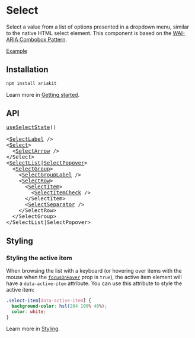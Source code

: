 # Select

<p data-description>
  Select a value from a list of options presented in a dropdown menu, similar to the native HTML select element. This component is based on the <a href="https://www.w3.org/WAI/ARIA/apg/patterns/combobox/">WAI-ARIA Combobox Pattern</a>.
</p>

<a href="./__examples__/select/index.tsx" data-playground>Example</a>

## Installation

```sh
npm install ariakit
```

Learn more in [Getting started](/guide/getting-started).

## API

<pre data-api>
<a href="/api-reference/select-state">useSelectState</a>()

&lt;<a href="/api-reference/select-label">SelectLabel</a> /&gt;
&lt;<a href="/api-reference/select">Select</a>&gt;
  &lt;<a href="/api-reference/select-arrow">SelectArrow</a> /&gt;
&lt;/Select&gt;
&lt;<a href="/api-reference/select-list">SelectList</a>|<a href="/api-reference/select-popover">SelectPopover</a>&gt;
  &lt;<a href="/api-reference/select-group">SelectGroup</a>&gt;
    &lt;<a href="/api-reference/select-group-label">SelectGroupLabel</a> /&gt;
    &lt;<a href="/api-reference/select-row">SelectRow</a>&gt;
      &lt;<a href="/api-reference/select-item">SelectItem</a>&gt;
        &lt;<a href="/api-reference/select-item-check">SelectItemCheck</a> /&gt;
      &lt;/SelectItem&gt;
      &lt;<a href="/api-reference/select-separator">SelectSeparator</a> /&gt;
    &lt;/SelectRow&gt;
  &lt;/SelectGroup&gt;
&lt;/SelectList|SelectPopover&gt;
</pre>

## Styling

### Styling the active item

When browsing the list with a keyboard (or hovering over items with the mouse when the [`focusOnHover`](/api-reference/select-item#focusonhover) prop is `true`), the active item element will have a `data-active-item` attribute. You can use this attribute to style the active item:

```css
.select-item[data-active-item] {
  background-color: hsl(204 100% 40%);
  color: white;
}
```

Learn more in [Styling](/guide/styling).
